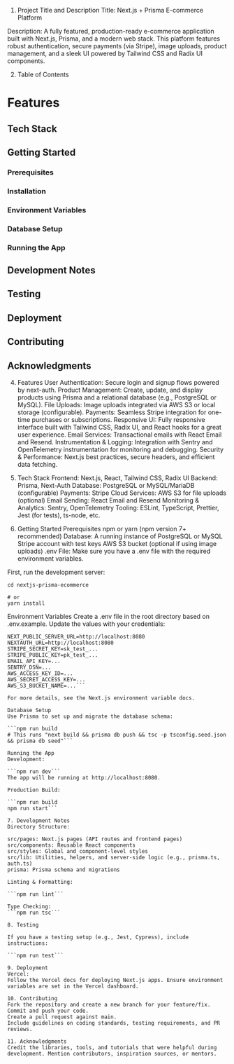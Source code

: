 1. Project Title and Description
Title: Next.js + Prisma E-commerce Platform

Description:
A fully featured, production-ready e-commerce application built with Next.js, Prisma, and a modern web stack. This platform features robust authentication, secure payments (via Stripe), image uploads, product management, and a sleek UI powered by Tailwind CSS and Radix UI components.

2. Table of Contents

# Features
## Tech Stack
## Getting Started
### Prerequisites
### Installation
### Environment Variables
### Database Setup
### Running the App
## Development Notes
## Testing
## Deployment
## Contributing
## Acknowledgments

4. Features
User Authentication: Secure login and signup flows powered by next-auth.
Product Management: Create, update, and display products using Prisma and a relational database (e.g., PostgreSQL or MySQL).
File Uploads: Image uploads integrated via AWS S3 or local storage (configurable).
Payments: Seamless Stripe integration for one-time purchases or subscriptions.
Responsive UI: Fully responsive interface built with Tailwind CSS, Radix UI, and React hooks for a great user experience.
Email Services: Transactional emails with React Email and Resend.
Instrumentation & Logging: Integration with Sentry and OpenTelemetry instrumentation for monitoring and debugging.
Security & Performance: Next.js best practices, secure headers, and efficient data fetching.

5. Tech Stack
Frontend: Next.js, React, Tailwind CSS, Radix UI
Backend: Prisma, Next-Auth
Database: PostgreSQL or MySQL/MariaDB (configurable)
Payments: Stripe
Cloud Services: AWS S3 for file uploads (optional)
Email Sending: React Email and Resend
Monitoring & Analytics: Sentry, OpenTelemetry
Tooling: ESLint, TypeScript, Prettier, Jest (for tests), ts-node, etc.

6. Getting Started
Prerequisites
npm or yarn (npm version 7+ recommended)
Database: A running instance of PostgreSQL or MySQL
Stripe account with test keys
AWS S3 bucket (optional if using image uploads)
.env File: Make sure you have a .env file with the required environment variables.

First, run the development server:

```git clone https://github.com/yourusername/nextjs-prisma-ecommerce.git
cd nextjs-prisma-ecommerce
```

```npm install
# or
yarn install
```

Environment Variables
Create a .env file in the root directory based on .env.example. Update the values with your credentials:

```DATABASE_URL=postgresql://user:password@localhost:5432/mydb
NEXT_PUBLIC_SERVER_URL=http://localhost:8080
NEXTAUTH_URL=http://localhost:8080
STRIPE_SECRET_KEY=sk_test_...
STRIPE_PUBLIC_KEY=pk_test_...
EMAIL_API_KEY=...
SENTRY_DSN=...
AWS_ACCESS_KEY_ID=...
AWS_SECRET_ACCESS_KEY=...
AWS_S3_BUCKET_NAME=...```

For more details, see the Next.js environment variable docs.

Database Setup
Use Prisma to set up and migrate the database schema:

```npm run build
# This runs "next build && prisma db push && tsc -p tsconfig.seed.json && prisma db seed"```

Running the App
Development:

```npm run dev```
The app will be running at http://localhost:8080.

Production Build:

```npm run build
npm run start```

7. Development Notes
Directory Structure:

src/pages: Next.js pages (API routes and frontend pages)
src/components: Reusable React components
src/styles: Global and component-level styles
src/lib: Utilities, helpers, and server-side logic (e.g., prisma.ts, auth.ts)
prisma: Prisma schema and migrations

Linting & Formatting:

```npm run lint```

Type Checking:
```npm run tsc```

8. Testing

If you have a testing setup (e.g., Jest, Cypress), include instructions:

```npm run test```

9. Deployment
Vercel:
Follow the Vercel docs for deploying Next.js apps. Ensure environment variables are set in the Vercel dashboard.

10. Contributing
Fork the repository and create a new branch for your feature/fix.
Commit and push your code.
Create a pull request against main.
Include guidelines on coding standards, testing requirements, and PR reviews.

11. Acknowledgments
Credit the libraries, tools, and tutorials that were helpful during development. Mention contributors, inspiration sources, or mentors.

